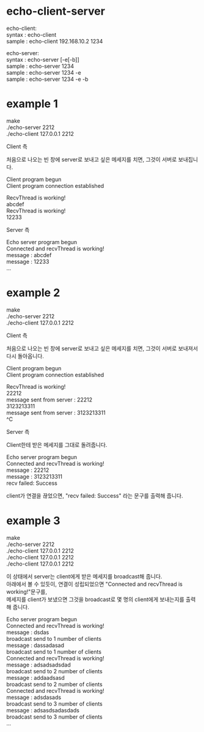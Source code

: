 # echo-client-server    

echo-client:    
syntax : echo-client <ip> <port>    
sample : echo-client 192.168.10.2 1234    
    
echo-server:    
syntax : echo-server <port> [-e[-b]]    
sample : echo-server 1234    
sample : echo-server 1234 -e    
sample : echo-server 1234 -e -b    

# example 1    
    
make    
./echo-server 2212     
./echo-client 127.0.0.1 2212    

Client 측    
    
처음으로 나오는 빈 창에 server로 보내고 싶은 메세지를 치면, 그것이 서버로 보내집니다. 

Client program begun    
Client program connection established    

RecvThread is working!    
abcdef    
RecvThread is working!    
12233    
    
Server 측    
    
Echo server program begun    
Connected and recvThread is working!    
message : abcdef    
message : 12233    
...    
    
    
# example 2    
    
make        
./echo-server 2212     
./echo-client 127.0.0.1 2212    
    
Client 측    
    
처음으로 나오는 빈 창에 server로 보내고 싶은 메세지를 치면, 그것이 서버로 보내져서 다시 돌아옵니다.  
    
Client program begun    
Client program connection established    
    
RecvThread is working!    
22212    
message sent from server : 22212    
3123213311    
message sent from server : 3123213311    
^C
    
Server 측
    
Client한테 받은 메세지를 그대로 돌려줍니다.    
    
Echo server program begun    
Connected and recvThread is working!    
message : 22212    
message : 3123213311    
recv failed: Success    
    
client가 연결을 끊었으면, "recv failed: Success"
라는 문구를 출력해 줍니다.    
    
# example 3
make        
./echo-server 2212          
./echo-client 127.0.0.1 2212    
./echo-client 127.0.0.1 2212    
./echo-client 127.0.0.1 2212    
    
이 상태에서 server는 client에게 받은 메세지를 broadcast해 줍니다.     
아래에서 볼 수 있듯이, 연결이 성립되었으면 "Connected and recvThread is working!"문구를,     
메세지를 client가 보냈으면 그것을 broadcast로 몇 명의 client에게 보내는지를 출력해 줍니다.    
    
Echo server program begun    
Connected and recvThread is working!    
message : dsdas    
broadcast send to 1 number of clients    
message : dassadasad    
broadcast send to 1 number of clients    
Connected and recvThread is working!    
message : adsadsadsdad    
broadcast send to 2 number of clients    
message : addaadsasd    
broadcast send to 2 number of clients    
Connected and recvThread is working!    
message : adsdasads    
broadcast send to 3 number of clients    
message : adsasdsadasdads    
broadcast send to 3 number of clients    
...
